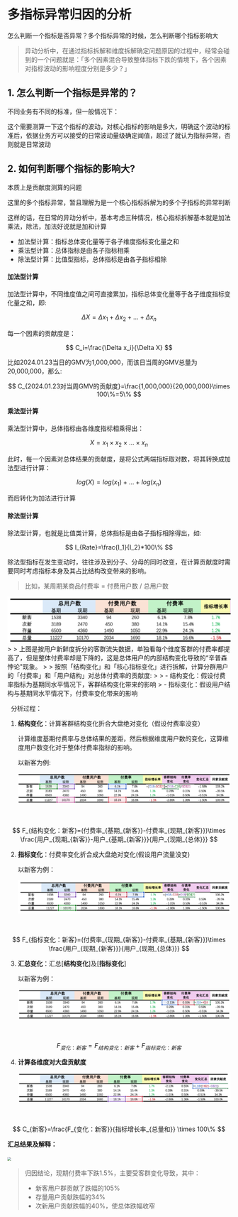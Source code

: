 # 多指标异常归因的分析

怎么判断一个指标是否异常？多个指标异常的时候，怎么判断哪个指标影响大

> 异动分析中，在通过指标拆解和维度拆解确定问题原因的过程中，经常会碰到的一个问题就是：「多个因素混合导致整体指标下跌的情境下，各个因素对指标波动的影响程度分别是多少？」



## 1. 怎么判断一个指标是异常的？

不同业务有不同的标准，但一般情况下：

这个需要测算一下这个指标的波动，对核心指标的影响是多大，明确这个波动的标准后，依据业务方可以接受的日常波动量级确定闻值，超过了就认为指标异常，否则就是日常波动



## 2. 如何判断哪个指标的影响大?

本质上是贡献度测算的问题

这里的多个指标异常，暂且理解为是一个核心指标拆解为的多个子指标的异常判断

这样的话，在日常的异动分析中，基本考虑三种情况，核心指标拆解基本就是加法乘法，除法，加法好说就是加和计算

- 加法型计算：指标总体变化量等于各子维度指标变化量之和
- 乘法型计算：总体指标是由各子指标相乘
- 除法型计算：比值型指标，总体指标是由各子指标相除



#### 加法型计算

加法型计算中，不同维度值之间可直接累加，指标总体变化量等于各子维度指标变化量之和，即:

$$
\Delta X=\Delta x_1+\Delta x_2+...+\Delta x_n
$$

每一个因素的贡献度是：

$$
C_i=\frac{\Delta x_i}{\Delta X}
$$

比如2024.01.23当日的GMV为1,000,000，而该日当周的GMV总量为20,000,000，那么:

$$
C_{2024.01.23对当周GMV的贡献度}=\frac{1,000,000}{20,000,000}\times 100\%=5\%
$$


#### 乘法型计算

乘法型计算中，总体指标由各维度指标相乘得出：

$$
X=x_1 \times x_2 \times ... \times x_n
$$

此时，每一个因素对总体结果的贡献度，是将公式两端指标取对数，将其转换成加法型进行计算：

$$
log(X)=log(x_1)+...+log(x_n)
$$

而后转化为加法进行计算



#### 除法型计算

除法型计算，也就是比值类计算，总体指标是由各子指标相除得出，如:

$$
I_{Rate}=\frac{I_1}{I_2}*100\%
$$


除法型指标在发生变动时，往往涉及到分子、分母的同时改变，在计算贡献度时需要同时考虑指标本身及其占比结构改变带来的影响。



> 比如，某周期某商品付费率 = 付费用户数 / 总用户数
>
<img src="https://github.com/SIHENG98/DA-NOTE/blob/main/Part%20II%20%E4%B8%9A%E5%8A%A1%E9%80%BB%E8%BE%91/1-%E6%8C%87%E6%A0%87%E5%88%86%E6%9E%90/%E5%A4%9A%E6%8C%87%E6%A0%87%E5%BC%82%E5%B8%B8%E5%BD%92%E5%9B%A0%E5%88%86%E6%9E%90/%E6%A1%88%E4%BE%8B-%E9%99%A4%E6%B3%95%E5%9E%8B%E6%8C%87%E6%A0%8701.png" style="zoom:50%;" />
>
> 上图是按用户新鲜度拆分的客群流失数据，单独看每个维度客群的付费率都提高了，但是整体付费率却是下降的，这是总体用户的内部结构变化导致的“辛普森悖论"现象。
>
> 按照「结构变化」和「核心指标变化」进行拆解，计算分群用户的「付费率」和「用户结构」对总体付费率的贡献度:
>
> - 结构变化：假设付费率指标为基期同水平情况下，客群结构变化带来的影响
> - 指标变化：假设用户结构与基期同水平情况下，付费率变化带来的影响


&nbsp;
分析过程：

1. **结构变化**：计算客群结构变化折合大盘绝对变化（假设付费率没变）

   计算维度基期付费率与总体结果的差距，然后根据维度用户数的变化，这算维度用户数变化对于整体付费率指标的影响。

   以新客为例:

   <img src="https://github.com/SIHENG98/DA-NOTE/blob/main/Part%20II%20%E4%B8%9A%E5%8A%A1%E9%80%BB%E8%BE%91/1-%E6%8C%87%E6%A0%87%E5%88%86%E6%9E%90/%E5%A4%9A%E6%8C%87%E6%A0%87%E5%BC%82%E5%B8%B8%E5%BD%92%E5%9B%A0%E5%88%86%E6%9E%90/%E6%A1%88%E4%BE%8B-%E9%99%A4%E6%B3%95%E5%9E%8B%E6%8C%87%E6%A0%8702.png" style="zoom:50%;" />

 &nbsp;
 
   $$
   F_{结构变化：新客}=(付费率_{基期_{新客}}-付费率_{现期_{新客}})\times \frac{用户_{现期_{新客}}-用户_{基期_{新客}}}{用户_{现期_{总体}}}
   $$


2. **指标变化**：付费率变化折合成大盘绝对变化(假设用户流量没变)

   以新客为例：

   <img src="https://github.com/SIHENG98/DA-NOTE/blob/main/Part%20II%20%E4%B8%9A%E5%8A%A1%E9%80%BB%E8%BE%91/1-%E6%8C%87%E6%A0%87%E5%88%86%E6%9E%90/%E5%A4%9A%E6%8C%87%E6%A0%87%E5%BC%82%E5%B8%B8%E5%BD%92%E5%9B%A0%E5%88%86%E6%9E%90/%E6%A1%88%E4%BE%8B-%E9%99%A4%E6%B3%95%E5%9E%8B%E6%8C%87%E6%A0%8703.png" style="zoom:50%;" />

&nbsp;

   $$
   F_{指标变化：新客}=(付费率_{现期_{新客}}-付费率_{基期_{新客}})\times \frac{用户_{现期_{新客}}}{用户_{现期_{总体}}}
   $$


3. **汇总变化**：汇总[**结构变化**]及[**指标变化**]

   以新客为例：

   <img src="https://github.com/SIHENG98/DA-NOTE/blob/main/Part%20II%20%E4%B8%9A%E5%8A%A1%E9%80%BB%E8%BE%91/1-%E6%8C%87%E6%A0%87%E5%88%86%E6%9E%90/%E5%A4%9A%E6%8C%87%E6%A0%87%E5%BC%82%E5%B8%B8%E5%BD%92%E5%9B%A0%E5%88%86%E6%9E%90/%E6%A1%88%E4%BE%8B-%E9%99%A4%E6%B3%95%E5%9E%8B%E6%8C%87%E6%A0%8704.png" style="zoom:50%;" />
&nbsp;

   $$
   F_{变化：新客}=F_{结构变化：新客}+F_{指标变化：新客}
   $$

4. **计算各维度对大盘贡献度**

   <img src="https://github.com/SIHENG98/DA-NOTE/blob/main/Part%20II%20%E4%B8%9A%E5%8A%A1%E9%80%BB%E8%BE%91/1-%E6%8C%87%E6%A0%87%E5%88%86%E6%9E%90/%E5%A4%9A%E6%8C%87%E6%A0%87%E5%BC%82%E5%B8%B8%E5%BD%92%E5%9B%A0%E5%88%86%E6%9E%90/%E6%A1%88%E4%BE%8B-%E9%99%A4%E6%B3%95%E5%9E%8B%E6%8C%87%E6%A0%8705.png" style="zoom:50%;" />
&nbsp;

   $$
   C_{新客}=\frac{F_{变化：新客}}{指标增长率_{总量和}} \times 100\%
   $$

**汇总结果及解释：**

<img src="[https://github.com/SIHENG98/DA-NOTE/blob/main/Part%20II%20%E4%B8%9A%E5%8A%A1%E9%80%BB%E8%BE%91/1-%E6%8C%87%E6%A0%87%E5%88%86%E6%9E%90/%E6%A1%88%E4%BE%8B-%E9%99%A4%E6%B3%95%E5%9E%8B%E6%8C%87%E6%A0%8706.png](https://github.com/SIHENG98/DA-NOTE/blob/main/Part%20II%20%E4%B8%9A%E5%8A%A1%E9%80%BB%E8%BE%91/1-%E6%8C%87%E6%A0%87%E5%88%86%E6%9E%90/%E5%A4%9A%E6%8C%87%E6%A0%87%E5%BC%82%E5%B8%B8%E5%BD%92%E5%9B%A0%E5%88%86%E6%9E%90/%E6%A1%88%E4%BE%8B-%E9%99%A4%E6%B3%95%E5%9E%8B%E6%8C%87%E6%A0%8706.png)https://github.com/SIHENG98/DA-NOTE/blob/main/Part%20II%20%E4%B8%9A%E5%8A%A1%E9%80%BB%E8%BE%91/1-%E6%8C%87%E6%A0%87%E5%88%86%E6%9E%90/%E5%A4%9A%E6%8C%87%E6%A0%87%E5%BC%82%E5%B8%B8%E5%BD%92%E5%9B%A0%E5%88%86%E6%9E%90/%E6%A1%88%E4%BE%8B-%E9%99%A4%E6%B3%95%E5%9E%8B%E6%8C%87%E6%A0%8706.png" style="zoom:50%;" />



> 归因结论，现期付费率下跌1.5%，主要受客群变化导致，其中：
>
> - 新客用户群贡献了跌幅的105%
> - 存量用户贡献跌幅的34%
> - 次新用户贡献跌幅的40%，使总体跌幅收窄





















